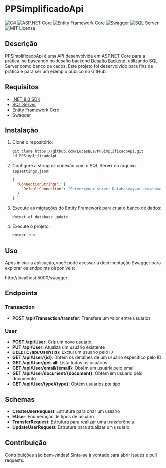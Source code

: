 # PPSimplificadoApi

![C#](https://img.shields.io/badge/C%23-8.0-purple?style=for-the-badge&logo=c-sharp)
![ASP.NET Core](https://img.shields.io/badge/ASP.NET%20Core-8.0-blueviolet?style=for-the-badge&logo=dotnet)
![Entity Framework Core](https://img.shields.io/badge/EF%20Core-8.0-success?style=for-the-badge&logo=nuget)
![Swagger](https://img.shields.io/badge/Swagger-OpenAPI-brightgreen?style=for-the-badge&logo=swagger)
![SQL Server](https://img.shields.io/badge/SQL%20Server-2022-red?style=for-the-badge&logo=microsoftsqlserver)
![MIT License](https://img.shields.io/badge/License-MIT-blue?style=for-the-badge&logo=mit)

## Descrição

PPSimplificadoApi é uma API desenvolvida em ASP.NET Core para a prática, se baseando no desafio backend [Desafio Backend](https://github.com/PicPay/picpay-desafio-backend), utilizando SQL Server como banco de dados. Este projeto foi desenvolvido para fins de prática e para ser um exemplo público no GitHub.

## Requisitos

- [.NET 8.0 SDK](https://dotnet.microsoft.com/download/dotnet/8.0)
- [SQL Server](https://www.microsoft.com/en-us/sql-server/sql-server-downloads)
- [Entity Framework Core](https://docs.microsoft.com/en-us/ef/core/)
- [Swagger](https://swagger.io/)

## Instalação

1. Clone o repositório:

    ```sh
    git clone https://github.com/LucasBLs/PPSimplificadoApi.git
    cd PPSimplificadoApi
    ```

2. Configure a string de conexão com o SQL Server no arquivo `appsettings.json`:

    ```json
    {
      "ConnectionStrings": {
        "DefaultConnection": "Server=your_server;Database=your_database;User Id=your_user;Password=your_password;"
      }
    }
    ```

3. Execute as migrações do Entity Framework para criar o banco de dados:

    ```sh
    dotnet ef database update
    ```

4. Execute o projeto:

    ```sh
    dotnet run
    ```

## Uso

Após iniciar a aplicação, você pode acessar a documentação Swagger para explorar os endpoints disponíveis:

http://localhost:5000/swagger


## Endpoints

### Transaction

- **POST /api/Transaction/transfer**: Transfere um valor entre usuários

### User

- **POST /api/User**: Cria um novo usuário
- **PUT /api/User**: Atualiza um usuário existente
- **DELETE /api/User/{id}**: Exclui um usuário pelo ID
- **GET /api/User/{id}**: Obtém os detalhes de um usuário específico pelo ID
- **GET /api/User/get-all**: Lista todos os usuários
- **GET /api/User/email/{email}**: Obtém um usuário pelo email
- **GET /api/User/document/{document}**: Obtém um usuário pelo documento
- **GET /api/User/type/{type}**: Obtém usuários por tipo

## Schemas

- **CreateUserRequest**: Estrutura para criar um usuário
- **EUser**: Enumeração de tipos de usuário
- **TransferRequest**: Estrutura para realizar uma transferência
- **UpdateUserRequest**: Estrutura para atualizar um usuário

## Contribuição

Contribuições são bem-vindas! Sinta-se à vontade para abrir issues e pull requests.
